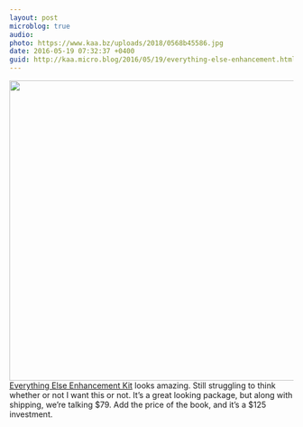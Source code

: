 ```yaml
---
layout: post
microblog: true
audio: 
photo: https://www.kaa.bz/uploads/2018/0568b45586.jpg
date: 2016-05-19 07:32:37 +0400
guid: http://kaa.micro.blog/2016/05/19/everything-else-enhancement.html
---
```

<img src="https://www.kaa.bz/uploads/2018/0568b45586.jpg" alt="" width="840" height="532" class="alignnone size-full wp-image-86" /> <a href="http://www.draplin.com/2016/05/ddc_book_out_today.html">Everything Else Enhancement Kit</a> looks amazing. Still struggling to think whether or not I want this or not. It’s a great looking package, but along with shipping, we’re talking $79. Add the price of the book, and it’s a $125 investment.
